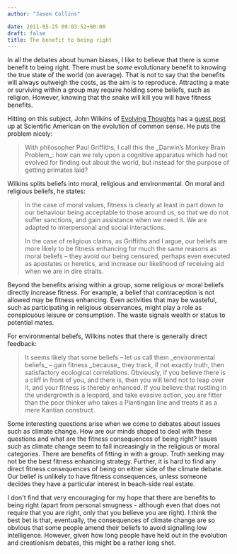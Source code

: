```yaml
---
author: "Jason Collins"

date: 2011-05-25 09:03:52+00:00
draft: false
title: The benefit to being right
---
```


In all the debates about human biases, I like to believe that there is some benefit to being right. There must be _some_ evolutionary benefit to knowing the true state of the world (on average). That is not to say that the benefits will always outweigh the costs, as the aim is to reproduce. Attracting a mate or surviving within a group may require holding some beliefs, such as religion. However, knowing that the snake will kill you will have fitness benefits.

Hitting on this subject, John Wilkins of [Evolving Thoughts](http://evolvingthoughts.net/) has a [guest post](http://blogs.scientificamerican.com/guest-blog/2011/05/24/the-evolution-of-common-sense/) up at Scientific American on the evolution of common sense. He puts the problem nicely:


<blockquote>With philosopher Paul Griffiths, I call this the _Darwin’s Monkey Brain Problem_:  how can we rely upon a cognitive apparatus which had not evolved for  finding out about the world, but instead for the purpose of getting  primates laid?</blockquote>


Wilkins splits beliefs into moral, religious and environmental. On moral and religious beliefs, he states:


<blockquote>In the case of moral values, fitness is clearly  at least in part down to our behaviour being acceptable to those around  us, so that we do not suffer sanctions, and gain assistance when we  need it. We are adapted to interpersonal and social interactions.

In the case of religious claims, as Griffiths  and I argue, our beliefs are more likely to be fitness enhancing for  much the same reasons as moral beliefs – they avoid our being censured,  perhaps even executed as apostates or heretics, and increase our  likelihood of receiving aid when we are in dire straits.</blockquote>


Beyond the benefits arising within a group, some religious or moral beliefs directly increase fitness. For example,  a belief that contraception is not allowed may be fitness  enhancing. Even activities that may be wasteful, such as  participating in religious observances, might play a role as conspicuous  leisure or consumption. The waste signals wealth or status to potential mates.

For environmental beliefs, Wilkins notes that there is generally direct feedback:


<blockquote>It seems likely that some beliefs – let us call them _environmental beliefs_ – gain fitness _because_ they track, if not exactly truth, then satisfactory ecological  correlations. Obviously, if you believe there is a cliff in front of  you, and there is, then you will tend not to leap over it, and your  fitness is thereby enhanced. If you believe that rustling in the  undergrowth is a leopard, and take evasive action, you are fitter than  the poor thinker who takes a Plantingan line and treats it as a mere  Kantian construct.</blockquote>


Some interesting questions arise when we come to debates about issues such as climate change. How are our minds shaped to deal with these questions and what are the fitness consequences of being right? Issues such as climate change seem to fall increasingly in the religious or moral categories. There are benefits of fitting in with a group. Truth seeking may not be the best fitness enhancing strategy. Further, it is hard to find any direct fitness consequences of being on either side of the climate debate. Our belief is unlikely to have fitness consequences, unless someone decides they have a particular interest in beach-side real estate.

I don't find that very encouraging for my hope that there are benefits to being right (apart from personal smugness - although even that does not require that you are right, only that you believe you are right). I think the best bet is that, eventually, the consequences of climate change are so obvious that some people amend their beliefs to avoid signalling low  intelligence. However, given how long people have held out in the evolution and creationism debates, this might be a rather long shot.
